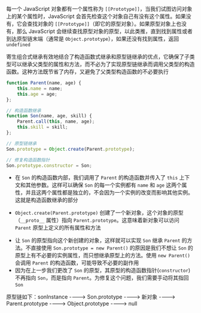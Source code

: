 每一个 JavaScript 对象都有一个属性称为 `[[Prototype]]`，当我们试图访问对象上的某个属性时，JavaScript 会首先检查这个对象自己有没有这个属性。如果没有，它会查找对象的 `[[Prototype]]`（即它的原型对象）。如果原型对象上也没有，那么 JavaScript 会继续查找原型对象的原型，以此类推，直到找到属性或者到达原型链末端（通常是 `Object.prototype`），如果还没有找到属性，返回 `undefined`

寄生组合式继承有效地结合了构造函数式继承和原型链继承的优点，它确保了子类型可以继承父类型的属性和方法，而不必为了实现原型链继承而调用父类型的构造函数。这种方法既节省了内存，又避免了父类型构造函数的不必要执行

```JavaScript
function Parent(name, age) {
    this.name = name;
    this.age = age;
};

// 构造函数继承
function Son(name, age, skill) {
    Parent.call(this, name, age);
    this.skill = skill;
};

// 原型链继承
Son.prototype = Object.create(Parent.prototype);

// 修复构造函数指针
Son.prototype.constructor = Son;
```

- 在 `Son` 的构造函数内部，我们调用了 `Parent` 的构造函数并传入了 `this` 上下文和其他参数。这样可以确保 `Son` 的每一个实例都有 `name` 和 `age` 这两个属性，并且这两个属性都是独立的，不会因为一个实例的改变而影响其他实例。这就是构造函数继承的部分

* `Object.create(Parent.prototype)` 创建了一个新对象，这个对象的原型（`__proto__` 属性）指向 `Parent.prototype`。这意味着新对象可以访问 `Parent` 原型上定义的所有属性和方法

- 让 `Son` 的原型指向这个新创建的对象，这样就可以实现 `Son` 继承 `Parent` 的方法。不直接使用 `Son.prototype = new Parent()` 的原因是我们不想让 `Son` 的原型上有不必要的实例属性，而只想继承原型上的方法。使用 `new Parent()` 会调用 `Parent` 的构造函数，可能导致不必要的副作用
- 因为在上一步我们更改了 `Son` 的原型，其原型的构造函数指针(`constructor`)不再指向 `Son`，而是指向 `Parent`。为修复这个问题，我们需要手动将其指回 `Son`

原型链如下：sonInstance ----> Son.prototype ----> 新对象 ----> Parent.prototype ----> Object.prototype ----> null

